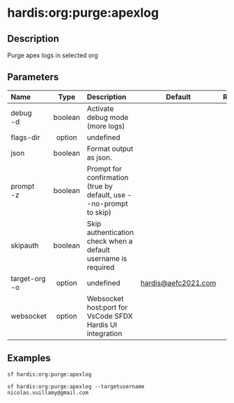 <!-- This file has been generated with command 'sf hardis:doc:plugin:generate'. Please do not update it manually or it may be overwritten -->
# hardis:org:purge:apexlog

## Description

Purge apex logs in selected org

## Parameters

| Name              |  Type   | Description                                                        |        Default        | Required | Options |
|:------------------|:-------:|:-------------------------------------------------------------------|:---------------------:|:--------:|:-------:|
| debug<br/>-d      | boolean | Activate debug mode (more logs)                                    |                       |          |         |
| flags-dir         | option  | undefined                                                          |                       |          |         |
| json              | boolean | Format output as json.                                             |                       |          |         |
| prompt<br/>-z     | boolean | Prompt for confirmation (true by default, use --no-prompt to skip) |                       |          |         |
| skipauth          | boolean | Skip authentication check when a default username is required      |                       |          |         |
| target-org<br/>-o | option  | undefined                                                          | <hardis@aefc2021.com> |          |         |
| websocket         | option  | Websocket host:port for VsCode SFDX Hardis UI integration          |                       |          |         |

## Examples

```shell
sf hardis:org:purge:apexlog
```

```shell
sf hardis:org:purge:apexlog --targetusername nicolas.vuillamy@gmail.com
```


